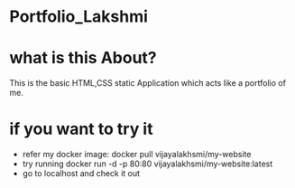 # Portfolio_Lakshmi
# what is this About?
This is the basic HTML,CSS static Application which acts like a portfolio of me.
# if you want to try it 
* refer my docker image: docker pull vijayalakhsmi/my-website
* try running docker run -d -p 80:80 vijayalakhsmi/my-website:latest
* go to localhost and check it out
